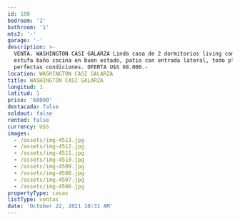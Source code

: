 ```yaml
---
id: 180
bedroom: '2'
bathroom: '1'
mts2: '-'
garage: '-'
description: >-
  VENTA. WASHINGTON CASI GALARZA Linda casa de 2 dormitorios living comedor con
  estufa baño cocina en buen estado, patio con entrada lateral, todo plancha en
  perfectas condiciones. OFERTA U$S 68.000.-
location: WASHINGTON CASI GALARZA
title: WASHINGTON CASI GALARZA
longitud: 1
latitud: 1
price: '68000'
destacada: false
soldout: false
rented: false
currency: U$S
images:
  - /assets/img-4513.jpg
  - /assets/img-4512.jpg
  - /assets/img-4511.jpg
  - /assets/img-4510.jpg
  - /assets/img-4509.jpg
  - /assets/img-4508.jpg
  - /assets/img-4507.jpg
  - /assets/img-4506.jpg
propertyType: casas
listType: ventas
date: 'October 22, 2021 10:31 AM'
---
```


